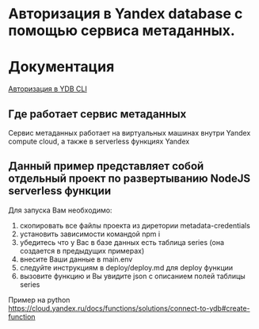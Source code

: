 # Авторизация в Yandex database c помощью сервиса метаданных.

# Документация
[Авторизация в YDB CLI](https://cloud.yandex.ru/docs/ydb/ydb-cli/authorization)

## Где работает сервис метаданных
Сервис метаданных работает на виртуальных машинах внутри Yandex compute cloud, а также в serverless функциях Yandex

## Данный пример представляет собой отдельный проект по развертыванию NodeJS serverless функции

Для запуска Вам необходимо:

1. скопировать все файлы проекта из диретории metadata-credentials
2. установить зависимости командой npm i
3. убедитесь что у Вас в базе данных есть таблица series (она создается в предыдущих примерах)
4. внесите Ваши данные в main.env
5. следуйте инструкциям в deploy/deploy.md для deploy функции
6. вызовите функцию и Вы увидите json с описанием полей таблицы series


Пример на python
https://cloud.yandex.ru/docs/functions/solutions/connect-to-ydb#create-function
